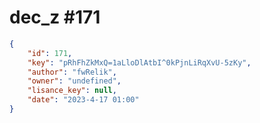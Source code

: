 
# dec_z #171
                
```JSON
{
    "id": 171,
    "key": "pRhFhZkMxQ=1aLloDlAtbI^0kPjnLiRqXvU-5zKy",
    "author": "fwRelik",
    "owner": "undefined",
    "lisance_key": null,
    "date": "2023-4-17 01:00"
}
```
    